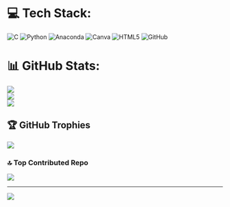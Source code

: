 
# 💻 Tech Stack:
![C](https://img.shields.io/badge/c-%2300599C.svg?style=for-the-badge&logo=c&logoColor=white) ![Python](https://img.shields.io/badge/python-3670A0?style=for-the-badge&logo=python&logoColor=ffdd54) ![Anaconda](https://img.shields.io/badge/Anaconda-%2344A833.svg?style=for-the-badge&logo=anaconda&logoColor=white) ![Canva](https://img.shields.io/badge/Canva-%2300C4CC.svg?style=for-the-badge&logo=Canva&logoColor=white) ![HTML5](https://img.shields.io/badge/html5-%23E34F26.svg?style=for-the-badge&logo=html5&logoColor=white) ![GitHub](https://img.shields.io/badge/github-%23121011.svg?style=for-the-badge&logo=github&logoColor=white)
# 📊 GitHub Stats:
![](https://github-readme-stats.vercel.app/api?username=bebejan01&theme=blue-green&hide_border=false&include_all_commits=false&count_private=false)<br/>
![](https://nirzak-streak-stats.vercel.app/?user=bebejan01&theme=blue-green&hide_border=false)<br/>
![](https://github-readme-stats.vercel.app/api/top-langs/?username=bebejan01&theme=blue-green&hide_border=false&include_all_commits=false&count_private=false&layout=compact)

## 🏆 GitHub Trophies
![](https://github-profile-trophy.vercel.app/?username=bebejan01&theme=algolia&no-frame=false&no-bg=false&margin-w=4)

### 🔝 Top Contributed Repo
![](https://github-contributor-stats.vercel.app/api?username=bebejan01&limit=5&theme=algolia&combine_all_yearly_contributions=true)

---
[![](https://visitcount.itsvg.in/api?id=bebejan01&icon=0&color=0)](https://visitcount.itsvg.in)

<!-- Proudly created with GPRM ( https://gprm.itsvg.in ) -->
